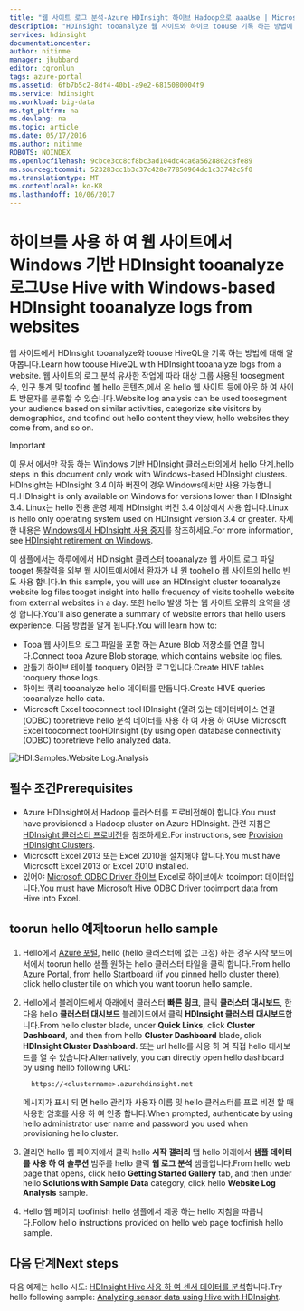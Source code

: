 ```yaml
---
title: "웹 사이트 로그 분석-Azure HDInsight 하이브 Hadoop으로 aaaUse | Microsoft Docs"
description: "HDInsight tooanalyze 웹 사이트와 하이브 toouse 기록 하는 방법에 대해 알아봅니다. 로그 파일은 HDInsight 테이블에 대 한 입력으로 사용 하 고 HiveQL tooquery hello 데이터를 사용 합니다."
services: hdinsight
documentationcenter: 
author: nitinme
manager: jhubbard
editor: cgronlun
tags: azure-portal
ms.assetid: 6fb7b5c2-8df4-40b1-a9e2-6815080004f9
ms.service: hdinsight
ms.workload: big-data
ms.tgt_pltfrm: na
ms.devlang: na
ms.topic: article
ms.date: 05/17/2016
ms.author: nitinme
ROBOTS: NOINDEX
ms.openlocfilehash: 9cbce3cc8cf8bc3ad104dc4ca6a5628802c8fe89
ms.sourcegitcommit: 523283cc1b3c37c428e77850964dc1c33742c5f0
ms.translationtype: MT
ms.contentlocale: ko-KR
ms.lasthandoff: 10/06/2017
---
```

# <a name="use-hive-with-windows-based-hdinsight-tooanalyze-logs-from-websites"></a><span data-ttu-id="a9dab-104">하이브를 사용 하 여 웹 사이트에서 Windows 기반 HDInsight tooanalyze 로그</span><span class="sxs-lookup"><span data-stu-id="a9dab-104">Use Hive with Windows-based HDInsight tooanalyze logs from websites</span></span>
<span data-ttu-id="a9dab-105">웹 사이트에서 HDInsight tooanalyze와 toouse HiveQL을 기록 하는 방법에 대해 알아봅니다.</span><span class="sxs-lookup"><span data-stu-id="a9dab-105">Learn how toouse HiveQL with HDInsight tooanalyze logs from a website.</span></span> <span data-ttu-id="a9dab-106">웹 사이트의 로그 분석 유사한 작업에 따라 대상 그룹 사용된 toosegment 수, 인구 통계 및 toofind 볼 hello 콘텐츠,에서 온 hello 웹 사이트 등에 아웃 하 여 사이트 방문자를 분류할 수 있습니다.</span><span class="sxs-lookup"><span data-stu-id="a9dab-106">Website log analysis can be used toosegment your audience based on similar activities, categorize site visitors by demographics, and toofind out hello content they view, hello websites they come from, and so on.</span></span>

> [!IMPORTANT]
> <span data-ttu-id="a9dab-107">이 문서 에서만 작동 하는 Windows 기반 HDInsight 클러스터의에서 hello 단계.</span><span class="sxs-lookup"><span data-stu-id="a9dab-107">hello steps in this document only work with Windows-based HDInsight clusters.</span></span> <span data-ttu-id="a9dab-108">HDInsight는 HDInsight 3.4 이하 버전의 경우 Windows에서만 사용 가능합니다.</span><span class="sxs-lookup"><span data-stu-id="a9dab-108">HDInsight is only available on Windows for versions lower than HDInsight 3.4.</span></span> <span data-ttu-id="a9dab-109">Linux는 hello 전용 운영 체제 HDInsight 버전 3.4 이상에서 사용 합니다.</span><span class="sxs-lookup"><span data-stu-id="a9dab-109">Linux is hello only operating system used on HDInsight version 3.4 or greater.</span></span> <span data-ttu-id="a9dab-110">자세한 내용은 [Windows에서 HDInsight 사용 중지](hdinsight-component-versioning.md#hdinsight-windows-retirement)를 참조하세요.</span><span class="sxs-lookup"><span data-stu-id="a9dab-110">For more information, see [HDInsight retirement on Windows](hdinsight-component-versioning.md#hdinsight-windows-retirement).</span></span>

<span data-ttu-id="a9dab-111">이 샘플에서는 하루에에서 HDInsight 클러스터 tooanalyze 웹 사이트 로그 파일 tooget 통찰력을 외부 웹 사이트에서에서 환자가 내 원 toohello 웹 사이트의 hello 빈도 사용 합니다.</span><span class="sxs-lookup"><span data-stu-id="a9dab-111">In this sample, you will use an HDInsight cluster tooanalyze website log files tooget insight into hello frequency of visits toohello website from external websites in a day.</span></span> <span data-ttu-id="a9dab-112">또한 hello 발생 하는 웹 사이트 오류의 요약을 생성 합니다.</span><span class="sxs-lookup"><span data-stu-id="a9dab-112">You'll also generate a summary of website errors that hello users experience.</span></span> <span data-ttu-id="a9dab-113">다음 방법을 알게 됩니다.</span><span class="sxs-lookup"><span data-stu-id="a9dab-113">You will learn how to:</span></span>

* <span data-ttu-id="a9dab-114">Tooa 웹 사이트의 로그 파일을 포함 하는 Azure Blob 저장소를 연결 합니다.</span><span class="sxs-lookup"><span data-stu-id="a9dab-114">Connect tooa Azure Blob storage, which contains website log files.</span></span>
* <span data-ttu-id="a9dab-115">만들기 하이브 테이블 tooquery 이러한 로그입니다.</span><span class="sxs-lookup"><span data-stu-id="a9dab-115">Create HIVE tables tooquery those logs.</span></span>
* <span data-ttu-id="a9dab-116">하이브 쿼리 tooanalyze hello 데이터를 만듭니다.</span><span class="sxs-lookup"><span data-stu-id="a9dab-116">Create HIVE queries tooanalyze hello data.</span></span>
* <span data-ttu-id="a9dab-117">Microsoft Excel tooconnect tooHDInsight (열려 있는 데이터베이스 연결 (ODBC) tooretrieve hello 분석 데이터를 사용 하 여 사용 하 여</span><span class="sxs-lookup"><span data-stu-id="a9dab-117">Use Microsoft Excel tooconnect tooHDInsight (by using open database connectivity (ODBC) tooretrieve hello analyzed data.</span></span>

![HDI.Samples.Website.Log.Analysis][img-hdi-weblogs-sample]

## <a name="prerequisites"></a><span data-ttu-id="a9dab-119">필수 조건</span><span class="sxs-lookup"><span data-stu-id="a9dab-119">Prerequisites</span></span>
* <span data-ttu-id="a9dab-120">Azure HDInsight에서 Hadoop 클러스터를 프로비전해야 합니다.</span><span class="sxs-lookup"><span data-stu-id="a9dab-120">You must have provisioned a Hadoop cluster on Azure HDInsight.</span></span> <span data-ttu-id="a9dab-121">관련 지침은 [HDInsight 클러스터 프로비전][hdinsight-provision]을 참조하세요.</span><span class="sxs-lookup"><span data-stu-id="a9dab-121">For instructions, see [Provision HDInsight Clusters][hdinsight-provision].</span></span>
* <span data-ttu-id="a9dab-122">Microsoft Excel 2013 또는 Excel 2010을 설치해야 합니다.</span><span class="sxs-lookup"><span data-stu-id="a9dab-122">You must have Microsoft Excel 2013 or Excel 2010 installed.</span></span>
* <span data-ttu-id="a9dab-123">있어야 [Microsoft ODBC Driver 하이브](http://www.microsoft.com/download/details.aspx?id=40886) Excel로 하이브에서 tooimport 데이터입니다.</span><span class="sxs-lookup"><span data-stu-id="a9dab-123">You must have [Microsoft Hive ODBC Driver](http://www.microsoft.com/download/details.aspx?id=40886) tooimport data from Hive into Excel.</span></span>

## <a name="toorun-hello-sample"></a><span data-ttu-id="a9dab-124">toorun hello 예제</span><span class="sxs-lookup"><span data-stu-id="a9dab-124">toorun hello sample</span></span>
1. <span data-ttu-id="a9dab-125">Hello에서 [Azure 포털](https://portal.azure.com/), hello (hello 클러스터에 없는 고정) 하는 경우 시작 보드에서에서 toorun hello 샘플 원하는 hello 클러스터 타일을 클릭 합니다.</span><span class="sxs-lookup"><span data-stu-id="a9dab-125">From hello [Azure Portal](https://portal.azure.com/), from hello Startboard (if you pinned hello cluster there), click hello cluster tile on which you want toorun hello sample.</span></span>
2. <span data-ttu-id="a9dab-126">Hello에서 블레이드에서 아래에서 클러스터 **빠른 링크**, 클릭 **클러스터 대시보드**, 한 다음 hello **클러스터 대시보드** 블레이드에서 클릭 **HDInsight 클러스터 대시보드**합니다.</span><span class="sxs-lookup"><span data-stu-id="a9dab-126">From hello cluster blade, under **Quick Links**, click **Cluster Dashboard**, and then from hello **Cluster Dashboard** blade, click **HDInsight Cluster Dashboard**.</span></span> <span data-ttu-id="a9dab-127">또는 url hello를 사용 하 여 직접 hello 대시보드를 열 수 있습니다.</span><span class="sxs-lookup"><span data-stu-id="a9dab-127">Alternatively, you can directly open hello dashboard by using hello following URL:</span></span>

         https://<clustername>.azurehdinsight.net

    <span data-ttu-id="a9dab-128">메시지가 표시 되 면 hello 관리자 사용자 이름 및 hello 클러스터를 프로 비전 할 때 사용한 암호를 사용 하 여 인증 합니다.</span><span class="sxs-lookup"><span data-stu-id="a9dab-128">When prompted, authenticate by using hello administrator user name and password you used when provisioning hello cluster.</span></span>
3. <span data-ttu-id="a9dab-129">열리면 hello 웹 페이지에서 클릭 hello **시작 갤러리** 탭 hello 아래에서 **샘플 데이터를 사용 하 여 솔루션** 범주를 hello 클릭 **웹 로그 분석** 샘플입니다.</span><span class="sxs-lookup"><span data-stu-id="a9dab-129">From hello web page that opens, click hello **Getting Started Gallery** tab, and then under hello **Solutions with Sample Data** category, click hello **Website Log Analysis** sample.</span></span>
4. <span data-ttu-id="a9dab-130">Hello 웹 페이지 toofinish hello 샘플에서 제공 하는 hello 지침을 따릅니다.</span><span class="sxs-lookup"><span data-stu-id="a9dab-130">Follow hello instructions provided on hello web page toofinish hello sample.</span></span>

## <a name="next-steps"></a><span data-ttu-id="a9dab-131">다음 단계</span><span class="sxs-lookup"><span data-stu-id="a9dab-131">Next steps</span></span>
<span data-ttu-id="a9dab-132">다음 예제는 hello 시도: [HDInsight Hive 사용 하 여 센서 데이터를 분석](hdinsight-hive-analyze-sensor-data.md)합니다.</span><span class="sxs-lookup"><span data-stu-id="a9dab-132">Try hello following sample: [Analyzing sensor data using Hive with HDInsight](hdinsight-hive-analyze-sensor-data.md).</span></span>

[hdinsight-provision]: hdinsight-hadoop-provision-linux-clusters.md
[hdinsight-sensor-data-sample]: ../hdinsight-use-hive-sensor-data-analysis.md

[img-hdi-weblogs-sample]: ./media/hdinsight-hive-analyze-website-log/hdinsight-weblogs-sample.png
